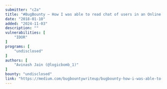 ```yaml
---
submitter: "c2a"
title: "#BugBounty — How I was able to read chat of users in an Online travel portal"
date: "2018-01-10"
added: "2024-11-03"
description: ""
vulnerabilities: [
    "IDOR"
]
programs: [
    "undisclosed"
]
authors: [
    "Avinash Jain (@logicbomb_1)"
]
bounty: "undisclosed"
link: "https://medium.com/bugbountywriteup/bugbounty-how-i-was-able-to-read-chat-of-users-in-an-online-travel-portal-c55a1787f999"
---
```




